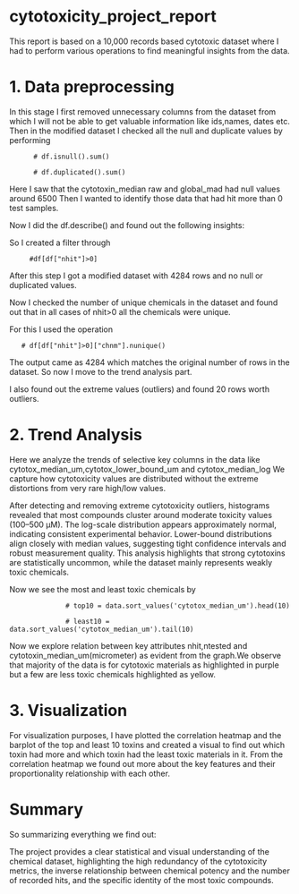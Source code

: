 # cytotoxicity_project_report

This report is based on a 10,000 records based cytotoxic dataset where I had to perform various operations to find meaningful insights from the data.

# 1. Data preprocessing

In this stage I first removed unnecessary columns from the dataset from which I will not be able to get valuable information like ids,names, dates etc.
Then in the modified dataset I checked all the null and duplicate values by performing 
         
          # df.isnull().sum()
          
          # df.duplicated().sum()


Here I saw that the cytotoxin_median raw and global_mad had null values around 6500
Then I wanted to identify those data that had hit more than 0 test samples.

Now I did the df.describe() and found out the following insights:


So I created a filter through 

         #df[df["nhit"]>0]
         
After this step I got a modified dataset with 4284 rows and no null or duplicated values.

Now I checked the number of unique chemicals in the dataset and found out that in all cases of nhit>0 all the chemicals were unique.


For this I used the operation 

       # df[df["nhit"]>0]["chnm"].nunique()
       
The output came as 4284 which matches the original number of rows in the dataset.
So now I move to the trend analysis part.

I also found out the extreme values (outliers) and found 20 rows worth outliers.

# 2. Trend Analysis

Here we analyze the trends of selective key columns in the data like cytotox_median_um,cytotox_lower_bound_um and cytotox_median_log
We capture how cytotoxicity values are distributed without the extreme distortions from very rare high/low values.

After detecting and removing extreme cytotoxicity outliers, histograms revealed that most compounds cluster around moderate toxicity values (100–500 µM). The log-scale distribution appears approximately normal, indicating consistent experimental behavior. Lower-bound distributions align closely with median values, suggesting tight confidence intervals and robust measurement quality. This analysis highlights that strong cytotoxins are statistically uncommon, while the dataset mainly represents weakly toxic chemicals.

Now we see the most and least toxic chemicals by

                  # top10 = data.sort_values('cytotox_median_um').head(10)

                  # least10 = data.sort_values('cytotox_median_um').tail(10)
                  
Now we explore relation between key attributes nhit,ntested and cytotoxin_median_um(micrometer) as evident from the graph.We observe that majority of the data is for cytotoxic materials as highlighted in purple but a few are less toxic chemicals highlighted as yellow.

# 3. Visualization

For visualization purposes, I have plotted the correlation heatmap and the barplot of the top and least 10 toxins and created a visual to find out which toxin had more and which toxin had the least toxic materials in it.
From the correlation heatmap we found out more about the key features and their proportionality relationship with each other.

# Summary

So summarizing everything we find out:

The project provides a clear statistical and visual understanding of the chemical dataset, highlighting the high redundancy of the cytotoxicity metrics, the inverse relationship between chemical potency and the number of recorded hits, and the specific identity of the most toxic compounds.


